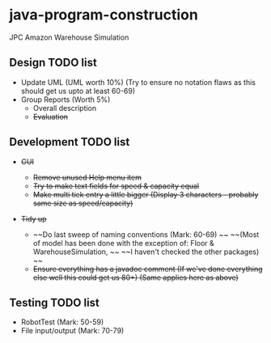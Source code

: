 # java-program-construction
JPC Amazon Warehouse Simulation

## Design TODO list
* Update UML (UML worth 10%) (Try to ensure no notation flaws as this should get us upto at least 60-69)
* Group Reports (Worth 5%)
  * Overall description
  * ~~Evaluation~~

## Development TODO list
* ~~GUI~~
  * ~~Remove unused Help menu item~~
  * ~~Try to make text fields for speed & capacity equal~~
  * ~~Make multi tick entry a little bigger (Display 3 characters - probably same size as speed/capacity)~~
  
* ~~Tidy up~~
  * ~~Do last sweep of naming conventions (Mark: 60-69) ~~
    ~~(Most of model has been done with the exception of: Floor & WarehouseSimulation, ~~
     ~~I haven't checked the other packages) ~~
  * ~~Ensure everything has a javadoc comment (If we've done everything else well this could get us 80+) (Same applies here as above)~~

## Testing TODO list
 * RobotTest (Mark: 50-59)
 * File input/output (Mark: 70-79)

